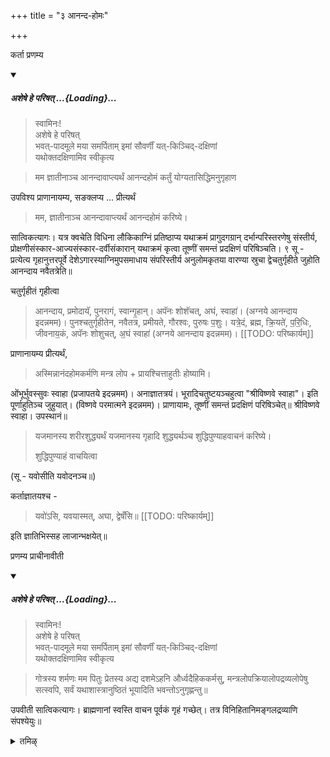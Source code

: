 +++
title = "३ आनन्द-होमः"

+++

कर्ता प्रणम्य 

<div class="js_include" includetitle="false" newlevelforh1="5" unfilled url="/vedAH_yajuH/taittirIyam/sUtram/ApastambaH/gRhyam/paddhatiH/shrIvaiShNavaH/mantrAdi/asheShe_pariShat_svIkRtya.md">
<details open><summary><h5>अशेषे हे परिषत् ...{Loading}...</h5></summary>

> स्वामिनः!  
अशेषे हे परिषत्  
भवत्-पादमूले मया समर्पिताम् इमां सौवर्णीं यत्-किञ्चिद्-दक्षिणां  
यथोक्तदक्षिणामिव स्वीकृत्य  

</details>
</div>  

 > मम ज्ञातीनाञ्च आनन्दावाप्त्यर्थं आनन्दहोमं कर्तुं योग्यतासिद्धिमनुगृहाण 
 
 उपविश्य प्राणानायम्य, सङक्लप्य ... प्रीत्यर्थं 
 
 > मम, ज्ञातीनाञ्च आनन्दावाप्त्यर्थं आनन्दहोमं करिष्ये। 
 
 सात्विकत्यागः। यत्र क्वचेति विधिना लौकिकाग्निं प्रतिष्ठाप्य यथाक्रमं प्रागुदगग्रान् दर्भान्परिस्तरणेषु संस्तीर्य, प्रोक्षणीसंस्कार-आज्यसंस्कार-दर्वीसंकारान् यथाक्रमं कृत्वा तूष्णीं समन्तं प्रदक्षिणं परिषिञ्चति। ९ सू - प्रत्येत्य गृहानुत्तरपूर्वे देशेऽगारस्याग्निमुपसमाधाय संपरिस्तीर्य अनुलोमकृतया वारण्या स्रुचा द्वेचतुर्गृहीते जुहोति आनन्दाय नवैतत्रेति॥

चतुर्गृहीतं गृहीत्वा 

> आनन्दाय, प्रमोदायॅ, पुनरागं, स्वान्गृ॒हान्। अपॅनः शोशॅचत्, अघं, स्वाहा॑। (अग्नये आनन्दाय इदन्नमम)। पुनश्चतुर्गृहीतेन, नवैतत्र, प्रमीयते, गौरश्वः, पुरुषः प॒शुः। यत्रे॒दं, ब्रह्म, क्रि॒यते॑, प॒रि॒धिः, जीवनाय॒कं, अपॅनः शोशुचत्, अ॒घं स्वाहा॑ (अग्नये आनन्दाय इदन्नमम)। 
[[TODO: परिष्कार्यम्]]

प्राणानायम्य प्रीत्यर्थं, 

> अस्मिन्नानंदहोमकर्मणि मन्त्र लोप + प्रायश्चित्ताहुतीः होष्यामि।

ओंभूर्भुवस्सुवः स्वाहा (प्रजापतये इदन्नमम)। अनाज्ञातत्रयं। भूरादिचतुष्टयञ्चहुत्वा "श्रीविष्णवे स्वाहा"। इति पूर्णाहुतिञ्च जुहुयात्। (विष्णवे परमात्मने इदन्नमम)। प्राणायामः, तूष्णीं समन्तं प्रदक्षिणं परिषिञ्चेत्॥ श्रीविष्णवे स्वाहा। उपस्थानं॥

> यजमानस्य शरीरशुद्ध्यर्थं यजमानस्य गृहादि शुद्ध्यर्थञ्च शुद्धिपुण्याहवाचनं करिष्ये। 
>
> शुद्धिपुण्याहं वाचयित्वा

(सू - यवोसीति यवोदनञ्च॥)

कर्ताज्ञातयश्च - 

> यवो॑ऽसि, यवयास्मत्, अघा, द्वेषँसि॥ 
[[TODO: परिष्कार्यम्]]

इति ज्ञातिभिस्सह लाजान्भक्षयेत्॥

प्रणम्य प्राचीनावीती 

<div class="js_include" includetitle="false" newlevelforh1="5" unfilled url="/vedAH_yajuH/taittirIyam/sUtram/ApastambaH/gRhyam/paddhatiH/shrIvaiShNavaH/mantrAdi/asheShe_pariShat_svIkRtya.md">
<details open><summary><h5>अशेषे हे परिषत् ...{Loading}...</h5></summary>

> स्वामिनः!  
अशेषे हे परिषत्  
भवत्-पादमूले मया समर्पिताम् इमां सौवर्णीं यत्-किञ्चिद्-दक्षिणां  
यथोक्तदक्षिणामिव स्वीकृत्य  

</details>
</div>  

 > गोत्रस्य शर्मणः मम पितुः प्रेतस्य अद्य दशमेऽहनि और्ध्वदैहिककर्मसु, मन्त्रलोपक्रियालोपद्रव्यलोपेषु सत्स्वपि, सर्वं यथाशास्त्रानुष्ठितं भूयादिति भवन्तोऽनुगृह्णन्तु॥ 
 
 उपवीती सात्विकत्यागः। ब्राह्मणानां स्वस्ति वाचन पूर्वकं गृहं गच्छेत्। तत्र विनिहितानिमङ्गलद्रव्याणि संपश्येयुः॥

 <details><summary>तमिऴ्</summary>

## 3 ஆனந்த ஹோமம்

அனுஜ்ஞை, ஸங்கல்ப்பம். அக்நிப்ரதிஷ்டை கிழக்காகவும், படக்காகவும், பரிஸ்தரணம். வடக்கில் பாத்ர ஸாதனம். எப்போதும்போல் நுனியினால்தான் ஹோமம். தர்வீ ஸம்ஸ்காரம் வரை செய்து ஸமந்தம் ப்ரதக்ஷிண பரிஷேசனம். பெரிய இலையில் சிறிய இலையினால் நான்கு தடவை நெய் எடுத்து "ஆநந்தாய" என்கிற ஹோமத்தையும் மறுபடி நான்கு தடவை எடுத்துக் கொண்டு 'நவைதத்ர" என்கிற ஹோமத்தைச் செய்து ப்ராயச்சித்த ஹோமம் பூர்ணாஹுதி, ப்ராணாயாமம், ஸமந்த ப்ரதக்ஷிண பரிஷேசனம், அக்னி உபஸ்தானம், சுத்யர்த்த புண்யாஹம், பொறியைத் தயார் செய்து "யவோஸி" என்கிற மந்திரத்தினால் ஞாதிகளுடன் சாப்பிட வேண்டும். பிரம்ம தண்டம், ஸர்வத்ர தக்ஷிணை, பிராம்மணர்கள் ஸ்வஸ்தி வாசனம் சொல்லி வர, கிருஹத்தை ப்ரவேசிக்க வேண்டும். மங்கள த்ரவ்யங்களை பார்க்க வேண்டும்.

 </details>